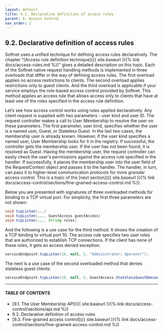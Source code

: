 ```yaml
---
layout: default
title: 9.2. Declarative definition of access rules
parent: 9. Access Control
nav_order: 2
---
```


## 9.2. Declarative definition of access rules

Softnet uses a unified technique for defining access rules declaratively. The chapter "[Access rule definition technique]({{ site.baseurl }}{% link docs/access-rules.md %})" gives a detailed description on this topic. Each of the Softnet native request handling methods is implemented in three overloads that differ in the way of defining access rules. The first overload applies no access restrictions to clients. The second overload applies restrictions only to guest clients. And the third overload is applicable if your service employs the role-based access control provided by Softnet. This method applies an access rule that allows access only to clients that have at least one of the roles specified in the access rule definition.  

Let’s see how access control works using rules applied declaratively. Any client request is supplied with two parameters - user kind and user ID. The request controller makes a call to User Membership to resolve the user on these parameters. The first parameter, user kind, specifies whether the user is a named user, Guest, or Stateless Guest. In the last two cases, the membership user is already known. However, if the user kind specifies a named user, User Membership looks for it in the registry. If successful, the controller gets the membership user. If the user has not been found, it is resolved as Guest. Having the membership user, the request controller can easily check the user's permissions against the access rule specified in the handler. If successfully, it places the membership user into the user field of the <span class="datatype">RequestContext</span> object and passes it to the handler. The handler, in turn, can pass it to higher-level communication protocols for more granular access control. This is a topic of the [next section]({{ site.baseurl }}{% link docs/access-control/sections/fine-grained-access-control.md %}).  

Below you are presented with signatures of three overloaded methods for binding to a TCP virtual port. For simplicity, the first three parameters are not shown:
```java
void tcpListen(...)
void tcpListen(..., GuestAccess guestAccess)
void tcpListen(..., String roles)
```

And the following is a use case for the third method. It shows the creation of a TCP binding to virtual port 10. The access rule specifies two user roles that are authorized to establish TCP connections. If the client has none of these roles, it gets an access denied exception:
```java
serviceEndpoint.tcpListen(10, null, 5, "Administrator; Operator");
```

The next is a use case of the second overloaded method that denies stateless guest clients:
```java
serviceEndpoint.tcpListen(10, null, 5, GuestAccess.StatelessGuestDenied);
```

---
#### TABLE OF CONTENTS
* [9.1. The User Membership API]({{ site.baseurl }}{% link docs/access-control/sections/api.md %})
* 9.2. Declarative definition of access rules
* [9.3. Fine-grained access control]({{ site.baseurl }}{% link docs/access-control/sections/fine-grained-access-control.md %})